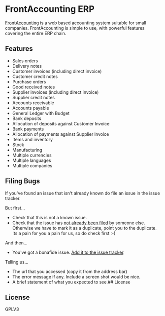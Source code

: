 # FrontAccounting ERP

[FrontAccounting](http://frontaccounting.com) is a web based accounting system suitable for small companies.  FrontAccounting is simple to use, with powerful features covering the entire ERP chain.

## Features

* Sales orders
* Delivery notes
* Customer invoices (including direct invoice)
* Customer credit notes
&nbsp;
* Purchase orders
* Good received notes
* Supplier invoices (including direct invoice)
* Supplier credit notes
&nbsp;
* Accounts receivable
* Accounts payable
* General Ledger with Budget
&nbsp;
* Bank deposits
* Allocation of deposits against Customer Invoice
* Bank payments
* Allocation of payments against Supplier Invoice
&nbsp;
* Items and inventory
* Stock
* Manufacturing
&nbsp;
* Multiple currencies
* Multiple languages
* Multiple companies

## Filing Bugs

If you've found an issue that isn't already known do file an issue in the issue tracker.

But first...

* Check that this is not a known issue.
* Check that the issue has [not already been filed](https://github.com/cambell-prince/frontaccounting/issues) by someone else.  Otherwise we have to mark it as a duplicate, point you to the duplicate.  Its a pain for you a pain for us, so do check first :-)

And then...

* You've got a bonafide issue.  [Add it to the issue tracker](https://github.com/cambell-prince/frontaccounting/issues/new).

Telling us...

* The url that you accessed (copy it from the address bar)
* The error message if any.  Include a screen shot would be nice.
* A brief statement of what you expected to see.## License

## License

GPLV3

